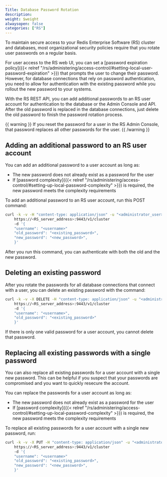 ```yaml
---
Title: Database Password Rotation
description:
weight: $weight
alwaysopen: false
categories: ["RS"]
---
```

To maintain secure access to your Redis Enterprise Software (RS) cluster and databases,
most organizational security policies require that you rotate user passwords on a regular basis.

For user access to the RS web UI,
you can set a [password expiration policy]({{< relref "/rs/administering/access-control/#setting-local-user-password-expiration" >}}) that prompts the user to change their password.
However, for database connections that rely on password authentication,
you need to allow for authentication with the existing password while you rollout the new password to your systems.

With the RS REST API, you can add additional passwords to an RS user account for authentication to the database or the Admin Console and API.
After the old password is replaced in the database connections,
just delete the old password to finish the password rotation process.

{{ warning }}
If you reset the password for a user in the RS Admin Console,
that password replaces all other passwords for the user.
{{ /warning }}

## Adding an additional password to an RS user account

You can add an additional password to a user account as long as:

- The new password does not already exist as a password for the user
- If [password complexity]({{< relref "/rs/administering/access-control/#setting-up-local-password-complexity" >}}) is required, the new password meets the complexity requirements

To add an additional password to an RS user account, run this POST command:

```sh
curl -k -v -H "content-type: application/json" -u "<administrator_user>:<password>"
    https://<RS_server_address>:9443/v1/cluster
    -d '{
    "username": "<username>"
    "old_password": "<existing_password>",
    "new_password": "<new_password>",
    }'
```

After you run this command, you can authenticate with both the old and the new password.

## Deleting an existing password

After you rotate the passwords for all database connections that connect with a user, you can delete an existing password with the command:

```sh
curl -k -v -X DELETE -H "content-type: application/json" -u "<administrator_user>:<password>"
    https://<RS_server_address>:9443/v1/cluster
    -d '{
    "username": "<username>",
    "old_password": "<existing_password>"
    }'
```

If there is only one valid password for a user account, you cannot delete that password.

## Replacing all existing passwords with a single password

You can also replace all existing passwords for a user account with a single new password.
This can be helpful if you suspect that your passwords are compromised and you want to quickly resecure the account.

You can replace the passwords for a user account as long as:

- The new password does not already exist as a password for the user
- If [password complexity]({{< relref "/rs/administering/access-control/#setting-up-local-password-complexity" >}}) is required, the new password meets the complexity requirements

To replace all existing passwords for a user account with a single new password, run:

```sh
curl -k -v -X PUT -H "content-type: application/json" -u "<administrator_user>:<password>"
    https://<RS_server_address>:9443/v1/cluster
    -d '{
    "username": "<username>"
    "old_password": "<existing_password>",
    "new_password": "<new_password>",
    }'
```
